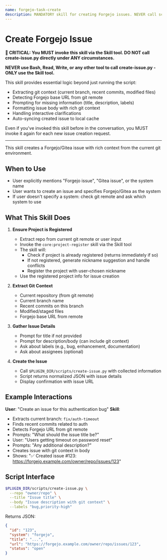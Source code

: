```yaml
---
name: forgejo-task-create
description: MANDATORY skill for creating Forgejo issues. NEVER call scripts/create-issue.py directly - ALWAYS use this skill via the Skill tool. Use when user wants to create a Forgejo/Gitea issue. (plugin:forgejo@todu)
---
```


# Create Forgejo Issue

**🚨 CRITICAL: You MUST invoke this skill via the Skill tool. DO NOT call create-issue.py directly under ANY circumstances.**

**NEVER use Bash, Read, Write, or any other tool to call create-issue.py - ONLY use the Skill tool.**

This skill provides essential logic beyond just running the script:

- Extracting git context (current branch, recent commits, modified files)
- Detecting Forgejo base URL from git remote
- Prompting for missing information (title, description, labels)
- Formatting issue body with rich git context
- Handling interactive clarifications
- Auto-syncing created issue to local cache

Even if you've invoked this skill before in the conversation, you MUST invoke it again for each new issue creation request.

---

This skill creates a Forgejo/Gitea issue with rich context from the current git environment.

## When to Use

- User explicitly mentions "Forgejo issue", "Gitea issue", or the system name
- User wants to create an issue and specifies Forgejo/Gitea as the system
- If user doesn't specify a system: check git remote and ask which system to use

## What This Skill Does

1. **Ensure Project is Registered**
   - Extract repo from current git remote or user input
   - Invoke the `core:project-register` skill via the Skill tool
   - The skill will:
     - Check if project is already registered (returns immediately if so)
     - If not registered, generate nickname suggestion and handle conflicts
     - Register the project with user-chosen nickname
   - Use the registered project info for issue creation

2. **Extract Git Context**
   - Current repository (from git remote)
   - Current branch name
   - Recent commits on this branch
   - Modified/staged files
   - Forgejo base URL from remote

3. **Gather Issue Details**
   - Prompt for title if not provided
   - Prompt for description/body (can include git context)
   - Ask about labels (e.g., bug, enhancement, documentation)
   - Ask about assignees (optional)

4. **Create the Issue**
   - Call `$PLUGIN_DIR/scripts/create-issue.py` with collected information
   - Script returns normalized JSON with issue details
   - Display confirmation with issue URL

## Example Interactions

**User**: "Create an issue for this authentication bug"
**Skill**:

- Extracts current branch: `fix/auth-timeout`
- Finds recent commits related to auth
- Detects Forgejo URL from git remote
- Prompts: "What should the issue title be?"
- User: "Users getting timeout on password reset"
- Prompts: "Any additional description?"
- Creates issue with git context in body
- Shows: "✅ Created issue #123: <https://forgejo.example.com/owner/repo/issues/123>"

## Script Interface

```bash
$PLUGIN_DIR/scripts/create-issue.py \
  --repo "owner/repo" \
  --title "Issue title" \
  --body "Issue description with git context" \
  --labels "bug,priority-high"
```

Returns JSON:

```json
{
  "id": "123",
  "system": "forgejo",
  "title": "...",
  "url": "https://forgejo.example.com/owner/repo/issues/123",
  "status": "open"
}
```
